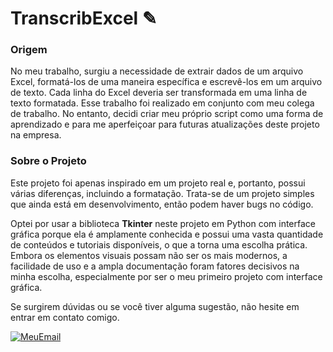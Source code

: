 
# TranscribExcel ✎

### Origem
    
No meu trabalho, surgiu a necessidade de extrair dados de um arquivo Excel, formatá-los de uma maneira específica e escrevê-los em um arquivo de texto. Cada linha do Excel deveria ser transformada em uma linha de texto formatada. Esse trabalho foi realizado em conjunto com meu colega de trabalho. No entanto, decidi criar meu próprio script como uma forma de aprendizado e para me aperfeiçoar para futuras atualizações deste projeto na empresa.

### Sobre o Projeto

Este projeto foi apenas inspirado em um projeto real e, portanto, possui várias diferenças, incluindo a formatação. Trata-se de um projeto simples que ainda está em desenvolvimento, então podem haver bugs no código.

Optei por usar a biblioteca **Tkinter** neste projeto em Python com interface gráfica porque ela é amplamente conhecida e possui uma vasta quantidade de conteúdos e tutoriais disponíveis, o que a torna uma escolha prática. Embora os elementos visuais possam não ser os mais modernos, a facilidade de uso e a ampla documentação foram fatores decisivos na minha escolha, especialmente por ser o meu primeiro projeto com interface gráfica.


Se surgirem dúvidas ou se você tiver alguma sugestão, não hesite em entrar em contato comigo. 

[![MeuEmail](https://img.shields.io/badge/Email-Green?style=for-the-badge&logoColor=white)](mailto:vitoriagabriely.desenvolvedora@gmail.com)

